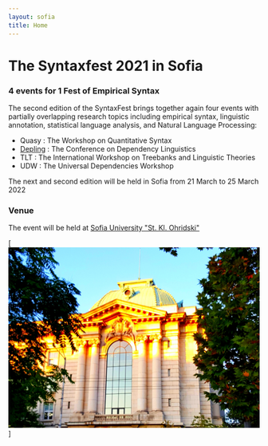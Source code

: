 ```yaml
---
layout: sofia
title: Home
---
```

# The Syntaxfest 2021 in Sofia

### 4 events for 1 Fest of Empirical Syntax

 The second edition of the SyntaxFest brings together again four events with partially overlapping research topics including empirical syntax, linguistic annotation, statistical language analysis, and Natural Language Processing:
* Quasy : The Workshop on Quantitative Syntax
* [Depling](https://depling.org/depling2021/) : The Conference on Dependency Linguistics
* TLT : The International Workshop on Treebanks and Linguistic Theories 
* UDW : The Universal Dependencies Workshop


The next and second edition will be held in Sofia from 21 March to 25 March 2022

### Venue

The event will be held at [Sofia University "St. Kl. Ohridski"](https://www.uni-sofia.bg/index.php/eng)

[![Sofia University. Photo by Petya Osenova](images/su-4.jpg)]



